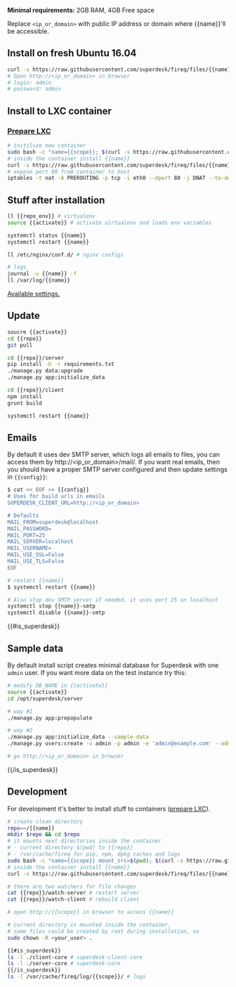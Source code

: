 **Minimal requirements:**
2GB RAM, 4GB Free space

Replace `<ip_or_domain>` with public IP address or domain where {{name}}'ll be accessible.

## Install on fresh Ubuntu 16.04
```sh
curl -s https://raw.githubusercontent.com/superdesk/fireq/files/{{name}}/install | sudo bash
# Open http://<ip_or_domain> in browser
# login: admin
# password: admin
```

## Install to LXC container

### [Prepare LXC](../../master/docs/lxc.md)

```sh
# initilize new container
sudo bash -c "name={{scope}}; $(curl -s https://raw.githubusercontent.com/superdesk/fireq/files/{{name}}/lxc-init)"
# inside the container install {{name}}
curl -s https://raw.githubusercontent.com/superdesk/fireq/files/{{name}}/install | bash
# expose port 80 from container to host
iptables -t nat -A PREROUTING -p tcp -i eth0 --dport 80 -j DNAT --to-destination $(sudo lxc-info -iH -n {{scope}})
```

## Stuff after installation
```sh
ll {{repo_env}} # virtualenv
source {{activate}} # activate virtualenv and loads env variables

systemctl status {{name}}
systemctl restart {{name}}

ll /etc/nginx/conf.d/ # nginx configs

# logs
journal -u {{name}} -f
ll /var/log/{{name}}
```

[Available settings.](https://superdesk.readthedocs.io/en/latest/settings.html#default-settings)

## Update
```sh
soucre {{activate}}
cd {{repo}}
git pull

cd {{repo}}/server
pip install -U -r requirements.txt
./manage.py data:upgrade
./manage.py app:initialize_data

cd {{repo}}/client
npm install
grunt build

systemctl restart {{name}}
```

## Emails
By default it uses dev SMTP server, which logs all emails to files, you can access them by http://<ip_or_domain>/mail/. If you want real emails, then you should have a proper SMTP server configured and then update settings in `{{config}}`:
```sh
$ cat << EOF >> {{config}}
# Uses for build urls in emails
SUPERDESK_CLIENT_URL=http://<ip_or_domain>

# Defaults
MAIL_FROM=superdesk@localhost
MAIL_PASSWORD=
MAIL_PORT=25
MAIL_SERVER=localhost
MAIL_USERNAME=
MAIL_USE_SSL=False
MAIL_USE_TLS=False
EOF

# restart {{name}}
$ systemctl restart {{name}}

# Also stop dev SMTP server if needed, it uses port 25 on localhost
systemctl stop {{name}}-smtp
systemctl disable {{name}}-smtp

```
{{#is_superdesk}}

## Sample data
By default install script creates minimal database for Superdesk with one `admin` user. If you want more data on the test instance try this:
```sh
# modify DB_NAME in {{activate}}
source {{activate}}
cd /opt/superdesk/server

# way #1
./manage.py app:prepopulate

# way #2
./manage.py app:initialize_data --sample-data
./manage.py users:create -u admin -p admin -e 'admin@example.com' --admin

# go http://<ip_or_domain> in browser
```
{{/is_superdesk}}

## Development
For development it's better to install stuff to containers ([prepare LXC](../../master/docs/lxc.md)).

```sh
# create clean directory
repo=~/{{name}}
mkdir $repo && cd $repo
# it mounts next directories inside the container
# - current directory $(pwd) to {{repo}}
# - /var/cache/fireq for pip, npm, dpkg caches and logs
sudo bash -c "name={{scope}} mount_src=$(pwd); $(curl -s https://raw.githubusercontent.com/superdesk/fireq/files/{{name}}/lxc-init)"
# inside the container install {{name}}
curl -s https://raw.githubusercontent.com/superdesk/fireq/files/{{name}}/install-dev | bash

# there are two watchers for file changes
cat {{repo}}/watch-server # restart server
cat {{repo}}/watch-client # rebuild client

# open http://{{scope}} in browser to access {{name}}

# current directory is mounted inside the container,
# some files could be created by root during installation, so
sudo chown -R <your_user> .

{{#is_superdesk}}
ls -l ./client-core # superdesk-client-core
ls -l ./server-core # superdesk-core
{{/is_superdesk}}
ls -l /var/cache/fireq/log/{{scope}}/ # logs
```
